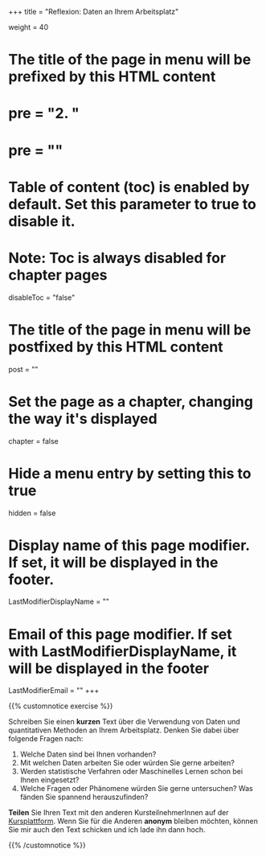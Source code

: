 +++
title = "Reflexion: Daten an Ihrem Arbeitsplatz"

weight = 40
# The title of the page in menu will be prefixed by this HTML content
# pre = "<b>2. </b>"
# pre = "<i class='fab fa-github'></i>"
# Table of content (toc) is enabled by default. Set this parameter to true to disable it.
# Note: Toc is always disabled for chapter pages
disableToc = "false"

# The title of the page in menu will be postfixed by this HTML content
post = ""
# Set the page as a chapter, changing the way it's displayed
chapter = false
# Hide a menu entry by setting this to true
hidden = false
# Display name of this page modifier. If set, it will be displayed in the footer.
LastModifierDisplayName = ""
# Email of this page modifier. If set with LastModifierDisplayName, it will be displayed in the footer
LastModifierEmail = ""
+++

{{% customnotice exercise %}}

Schreiben Sie einen **kurzen** Text über die Verwendung von Daten und quantitativen Methoden an Ihrem Arbeitsplatz. Denken Sie dabei über folgende Fragen nach:

1. Welche Daten sind bei Ihnen vorhanden?
2. Mit welchen Daten arbeiten Sie oder würden Sie gerne arbeiten?
3. Werden statistische Verfahren oder Maschinelles Lernen schon bei Ihnen eingesetzt?
4. Welche Fragen oder Phänomene würden Sie gerne untersuchen? Was fänden Sie spannend herauszufinden?

**Teilen** Sie Ihren Text mit den anderen KursteilnehmerInnen auf der [Kursplattform](https://zbiw.th-koeln.de/moodle/course/view.php?id=300). Wenn Sie für die Anderen **anonym** bleiben möchten, können Sie mir auch den Text schicken und ich lade ihn dann hoch.

{{% /customnotice %}}
